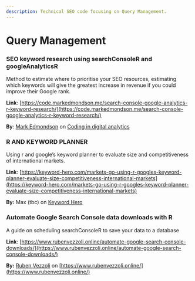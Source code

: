 ```yaml
---
description: Technical SEO code focusing on Query Management.
---
```


# Query Management

### SEO keyword research using searchConsoleR and googleAnalyticsR

Method to estimate where to prioritise your SEO resources, estimating which keywords will give the greatest increase in revenue if you could improve their Google rank.   
  
**Link**: [https://code.markedmondson.me/search-console-google-analytics-r-keyword-research/](https://code.markedmondson.me/search-console-google-analytics-r-keyword-research/)

**By**: [Mark Edmondson](https://twitter.com/holomarked) on [Coding in digital analytics](https://code.markedmondson.me/)



### R AND KEYWORD PLANNER

Using r and google’s keyword planner to evaluate size and competitiveness of international markets.

**Link**: [https://keyword-hero.com/markets-go-using-r-googles-keyword-planner-evaluate-size-competitiveness-international-markets](https://keyword-hero.com/markets-go-using-r-googles-keyword-planner-evaluate-size-competitiveness-international-markets)

**By:** Max  \(tbc\) on [Keyword Hero](%20https://keyword-hero.com/)

### **A**utomate Google Search Console data downloads with R

A guide on scheduling searchConsoleR to save your data to a database

**Link**: [https://www.rubenvezzoli.online/automate-google-search-console-downloads/](https://www.rubenvezzoli.online/automate-google-search-console-downloads/)

**By:** [Ruben Vezzoli](https://twitter.com/rubenvezzoli/)  on [https://www.rubenvezzoli.online/](https://www.rubenvezzoli.online/)



